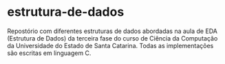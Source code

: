 # estrutura-de-dados
Repostório com diferentes estruturas de dados abordadas na aula de EDA (Estrutura de Dados) da terceira fase do curso de Ciência da Computação da Universidade do Estado de Santa Catarina.
Todas as implementações são escritas em linguagem C.
